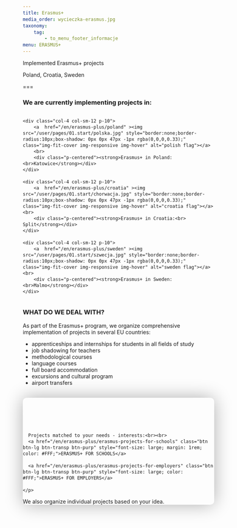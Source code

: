 ```yaml
---
title: Erasmus+
media_order: wycieczka-erasmus.jpg
taxonomy:
    tag:
        - to_menu_footer_informacje
menu: ERASMUS+
---
```


Implemented Erasmus+ projects

Poland, Croatia, Sweden 

===

### We are currently implementing projects in:
 
 <div class="columns" style="margin-bottom: 20px;">

    <div class="col-4 col-sm-12 p-10">
        <a  href="/en/erasmus-plus/poland" ><img src="/user/pages/01.start/polska.jpg" style="border:none;border-radius:10px;box-shadow: 0px 0px 47px -1px rgba(0,0,0,0.33);" class="img-fit-cover img-responsive img-hover" alt="polish flag"></a>
        <br>
        <div class="p-centered"><strong>Erasmus+ in Poland:<br>Katowice</strong></div>
    </div>

    <div class="col-4 col-sm-12 p-10">
        <a  href="/en/erasmus-plus/croatia" ><img src="/user/pages/01.start/chorwacja.jpg" style="border:none;border-radius:10px;box-shadow: 0px 0px 47px -1px rgba(0,0,0,0.33);" class="img-fit-cover img-responsive img-hover" alt="croatia flag"></a>        <br>
        <div class="p-centered"><strong>Erasmus+ in Croatia:<br> Split</strong></div>
    </div>

    <div class="col-4 col-sm-12 p-10">
        <a  href="/en/erasmus-plus/sweden" ><img src="/user/pages/01.start/szwecja.jpg" style="border:none;border-radius:10px;box-shadow: 0px 0px 47px -1px rgba(0,0,0,0.33);" class="img-fit-cover img-responsive img-hover" alt="sweden flag"></a> <br>
        <div class="p-centered"><strong>Erasmus+ in Sweden: <br>Malmo</strong></div>
    </div>

</div>




### WHAT DO WE DEAL WITH?

As part of the Erasmus+ program, we organize comprehensive implementation of projects in several EU countries:

* apprenticeships and internships for students in all fields of study
* job shadowing for teachers
* methodological courses
* language courses
* full board accommodation
* excursions and cultural program
* airport transfers

<br>

<div class="empty" id="emptyDark" style="border-radius:10px; box-shadow: 0px 0px 47px -1px rgba(0,0,0,0.33);"> 
    <i class="fa-regular fa-handshake" style="margin-right: 10px; color: #fa4bb1; font-size: 3rem;"></i><br><br>
  <p>
      
      Projects matched to your needs - interests:<br><br>
      <a href="/en/erasmus-plus/erasmus-projects-for-schools" class="btn btn-lg btn-transp btn-purp" style="font-size: large; margin: 1rem; color: #FFF;">ERASMUS+ FOR SCHOOLS</a> 
    
      <a href="/en/erasmus-plus/erasmus-projects-for-employers" class="btn btn-lg btn-transp btn-purp" style="font-size: large; color: #FFF;">ERASMUS+ FOR EMPLOYERS</a>
    
    </p>
  <p class="empty-subtitle">We also organize individual projects based on your idea.</p>
</div>